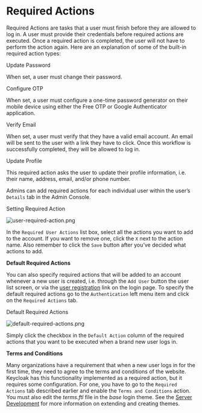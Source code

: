 # Required Actions

Required Actions are tasks that a user must finish before they are allowed to log in. A user must provide their credentials before required actions are executed. Once a required action is completed, the user will not have to perform the action again. Here are an explanation of some of the built-in required action types:

Update Password

When set, a user must change their password.

Configure OTP

When set, a user must configure a one-time password generator on their mobile device using either the Free OTP or Google Authenticator application.

Verify Email

When set, a user must verify that they have a valid email account. An email will be sent to the user with a link they have to click. Once this workflow is successfully completed, they will be allowed to log in.

Update Profile

This required action asks the user to update their profile information, i.e. their name, address, email, and/or phone number.

Admins can add required actions for each individual user within the user’s `Details` tab in the Admin Console.

Setting Required Action

![user-required-action.png](https://wjw465150.gitbooks.io/keycloak-documentation/content/server\_admin/keycloak-images/user-required-action.png)

In the `Required User Actions` list box, select all the actions you want to add to the account. If you want to remove one, click the `X` next to the action name. Also remember to click the `Save` button after you’ve decided what actions to add.

**Default Required Actions**

You can also specify required actions that will be added to an account whenever a new user is created, i.e. through the `Add User` button the user list screen, or via the [user registration](https://wjw465150.gitbooks.io/keycloak-documentation/content/server\_admin/topics/users/user-registration.html#\_user-registration) link on the login page. To specify the default required actions go to the `Authentication` left menu item and click on the `Required Actions` tab.

Default Required Actions

![default-required-actions.png](https://wjw465150.gitbooks.io/keycloak-documentation/content/server\_admin/keycloak-images/default-required-actions.png)

Simply click the checkbox in the `Default Action` column of the required actions that you want to be executed when a brand new user logs in.

**Terms and Conditions**

Many organizations have a requirement that when a new user logs in for the first time, they need to agree to the terms and conditions of the website. Keycloak has this functionality implemented as a required action, but it requires some configuration. For one, you have to go to the `Required Actions` tab described earlier and enable the `Terms and Conditions` action. You must also edit the _terms.ftl_ file in the _base_ login theme. See the [Server Development](https://keycloak.gitbooks.io/documentation/content/server\_development/index.html) for more information on extending and creating themes.
